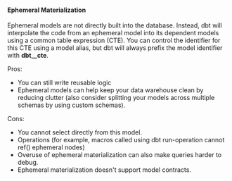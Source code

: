 #### Ephemeral Materialization

Ephemeral models are not directly built into the database. Instead, dbt will interpolate the code from an ephemeral model into its dependent models using a common table expression (CTE). You can control the identifier for this CTE using a model alias, but dbt will always prefix the model identifier with __dbt__cte__.

Pros:
- You can still write reusable logic
- Ephemeral models can help keep your data warehouse clean by reducing clutter (also consider splitting your models across 
  multiple schemas by using custom schemas).

Cons:
- You cannot select directly from this model.
- Operations (for example, macros called using dbt run-operation cannot ref() ephemeral nodes)
- Overuse of ephemeral materialization can also make queries harder to debug.
- Ephemeral materialization doesn't support model contracts.

